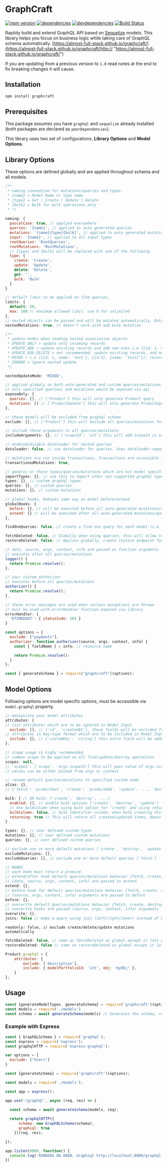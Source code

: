 # GraphCraft

[![npm version](https://badge.fury.io/js/graphcraft.svg)](https://www.npmjs.com/package/graphcraft)
[![dependencies](https://david-dm.org/almost-full-stack/graphcraft.svg)](https://github.com/almost-full-stack/graphcraft)
[![devdependencies](https://david-dm.org/almost-full-stack/graphcraft.svg?type=dev)](https://github.com/almost-full-stack/graphcraft)
[![Build Status](https://github.com/almost-full-stack/graphcraft/workflows/codecheck/badge.svg?branch=develop)](https://github.com/almost-full-stack/graphcraft/actions)

Rapildy build and extend GraphQL API based on [Sequelize](https://github.com/sequelize/sequelize "Sequelize") models. This library helps you focus on business logic while taking care of GraphQL schema automatically.
[https://almost-full-stack.github.io/graphcraft/](https://almost-full-stack.github.io/graphcraft/http:// "https://almost-full-stack.github.io/graphcraft/")

If you are updating from a previous version to `1.0` read notes at the end to fix breaking changes it will cause.

## Installation

```bash
npm install graphcraft
```

## Prerequisites

This package assumes you have `graphql` and `sequelize` already installed (both packages are declared as `peerDependencies`).

This library uses two set of configurations, **Library Options** and **Model Options**.

## Library Options
These options are defined globally and are applied throughout schema and all models.
```javascript
/**
 * naming convention for mutations/queries and types.
 * {name} = Model Name or type name
 * {type} = Get | Create | Update | Delete
 * {bulk} = Bulk for bulk operations only
 * */
   
naming: {
  pascalCase: true, // applied everywhere
  queries: '{name}', // applied to auto generated queries
  mutations: '{name}{type}{bulk}', // applied to auto generated mutations
  input: '{name}', // applied to all input types
  rootQueries: 'RootQueries',
  rootMutations: 'RootMutations',
  // {type} and {bulk} will be replaced with one of the following
  type: {
    create: 'Create',
    update: 'Update',
    delete: 'Delete',
    get: '',
    bulk: 'Bulk'
  }
}
```
```javascript
// default limit to be applied on find queries.
limits: {
  default: 50,
  max: 100 // maximum allowed limit. use 0 for unlimited
},
// nested objects can be passed and will be mutated automatically. Only hasMany and belongsTo relation supported.
nestedMutations: true, // doesn't work with add bulk mutation
```
```javascript
/**
 * update modes when sending nested association objects
 * UPDATE_ONLY > update only incoming records
 * UPDATE_ADD > update existing records and add new ones i.e [{id: 1, name: 'test'}, {name: 'test2'}] record[0] will be updated and record[1] will be added
 * UPDATE_ADD_DELETE > not recommended: update existing records, add new ones and delete non-existent records i.e [{id: 1, name: 'test'}, {name: 'test2'}] record[0] will be updated, record[1] will be added, anything else will be deleted
 * MIXED > i.e [{id: 1, name: 'test'}, {id:2}, {name: 'test2'}], record[0] will be updated, record[1] will be deleted and record[2] will be added
 * IGNORE > ignore nested update
 */

nestedUpdateMode: 'MIXED',
```
```javascript
// applied globaly on both auto-generated and custom queries/mutations.
// only specified queries/ and mutations would be exposed via api
exposeOnly: {
  queries: [], // ['Product'] this will only generate Product query
  mutations: [] // ['ProductUpdate'] this will only generate ProductUpdate mutation
},
```
```javascript
// these models will be excluded from graphql schema
exclude: [], // ['Product'] this will exclude all queries/mutations for Product model.
```
```javascript
// include these arguments to all queries/mutations
includeArguments: {}, // {'scopeId': 'int'} this will add scopeId in arguments for all queries and mutations
```
```javascript
// enabled/disable dataloader for nested queries
dataloader: false, // use dataloader for queries. Uses dataloader-sequelize
```
```javascript
// mutations are run inside transactions. Transactions are accessible in extend hook.
transactionedMutations: true,
```
```javascript
// generic or those types/queries/mutations which are not model specific
importTypes: {}, // use this to import other non-supported graphql types such as Upload or anyother
types: {}, // custom graphql types
queries: {}, // custom queries
mutations: {}, // custom mutations
```
```javascript
// global hooks, behaves same way as model before/extend
globalHooks: {
  before: {}, // will be executed before all auto-generated mutations/queries (fetch/create/update/destroy)
  extend: {} // will be executed after all auto-generated mutations/queries (fetch/create/update/destroy)
},
```
```javascript
findOneQueries: false, // create a find one query for each model (i.e. ProductByPk), which takes primary key (i.e. id) as argument and returns one item. Can also pass an array of models to create for specific models only (i.e. ['Product', 'Image'])
```
```javascript
fetchDeleted: false, // Globally when using queries, this will allow to fetch both deleted and undeleted records (works only when tables have paranoid option enabled)
restoreDeleted: false, // Applies globally, create restore endpoint for deleted records
```
```javascript
// data, source, args, context, info are passed as function arguments
// executes after all queries/mutations
logger() {
  return Promise.resolve();
},
```
```javascript
// your custom authorizer
// executes before all queries/mutations
authorizer() {
  return Promise.resolve();
},
```
```javascript
// these error messages are used when certain exceptions are thrown
// must be used with errorHandler function exposed via library
errorHandler: {
  'ETIMEDOUT': { statusCode: 503 }
}
```


```javascript
const options = {
  exclude: ["payments"],
  authorizer: function authorizer(source, args, context, info) {
    const { fieldName } = info; // resource name

    return Promise.resolve();
  }
};

const { generateSchema } = require("graphcraft")(options);
```

## Model Options
Following options are model specific options, must be accessible via `model.graphql` property.

```javascript
// manipulate your model attributes
attributes: {
// list attributes which are to be ignored in Model Input
  exclude: [], // ['id', 'createdAt'], these fields will be excluded from GraphQL Schema
// attributes in key:type format which are to be included in Model Input
  include: {}, // {'customKey': 'string'} this extra field will be added in GraphQL schema
},
```
```javascript
// scope usage is highy recommended.
// common scope to be applied on all find/update/destroy operations
scopes: null, 
// 'scopes': ['scope', 'args.scopeId'] this will pass value of args.scopeId to model scope
// values can be either picked from args or context
```
```javascript
// rename default queries/mutations to specified custom name
alias: {},
// {'fetch': 'productGet', 'create': 'productAdd', 'update': ..., 'destroy': ....}
```
```javascript
bulk: { // OR bulk: ['create', 'destroy', ....]
  enabled: [], // enable bulk options ['create', 'destroy', 'update']
  // Use bulkColumn when using bulk option for 'create' and using returning true to increase efficiency.
  bulkColumn: false, // bulk identifier column, when bulk creating this column will be auto filled with a uuid and later used to fetch added records 'columnName' or ['columnName', true] when using a foreign key as bulk column
  returning: true // This will return all created/updated items, doesn't use sequelize returning option.
}
```
```javascript
types: {}, // user defined custom types
mutations: {}, // user defined custom mutations
queries: {}, // user defined custom queries
```
```javascript
// exclude one or more default mutations ['create', 'destroy', 'update']
excludeMutations: [],
excludeQueries: [], // exclude one or more default queries ['fetch']
```
```javascript
// HOOKS
// each hook must return a promise.
// extend/after hook default queries/mutations behavior {fetch, create, destroy, update}
// (data, source, args, context, info) are passed to extend
extend: {},
// before hook for default queries/mutations behavior {fetch, create, destroy, update}
// (source, args, context, info) arguments are passed to before
before: {},
// overwrite default queries/mutations behavior {fetch, create, destroy, update}
// overwrite hooks are passed (source, args, context, info) arguments
overwrite: {},
joins: false // make a query using join (left/right/inner) instead of batch dataloader, join will appear in all subtype args. Right join won't work for sqlite
```
```javscript
readonly: false, // exclude create/delete/update mutations automatically
```
```javascript
fetchDeleted: false, // same as fetchDeleted as global except it lets you override global settings
restoreDeleted: false // same as restoreDeleted as global except it lets you override global settings
```

```javascript
Product.graphql = {
    attributes: {
        exclude: ['description'],
        include: { modelPortfolioId: 'int', obj: 'myObj' },
    }
};
```

## Usage

```javascript
const {generateModelTypes, generateSchema} = require('graphcraft')(options);
const models = require('./models')
const schema = await generateSchema(models) // Generates the schema, return promise.
```

### Example with Express

```javascript
const { GraphQLSchema } = require('graphql');
const express = require('express');
const graphqlHTTP = require('express-graphql');

var options = {
  exclude: ["Users"]
}

const {generateSchema} = require('graphcraft')(options);

const models = require('./models');

const app = express();

app.use('/graphql', async (req, res) => {
  
  const schema = await generateSchema(models, req);

  return graphqlHTTP({
      schema: new GraphQLSchema(schema),
      graphiql: true
    })(req, res);

});

app.listen(8080, function() {
  console.log('RUNNING ON 8080. Graphiql http://localhost:8080/graphql')
})
```
